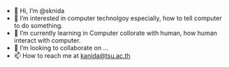 - 👋 Hi, I’m @sknida
- 👀 I’m interested in computer technolgoy especially, how to tell computer to do something.  
- 🌱 I’m currently learning in Computer collorate with human, how human interact with computer.
- 💞️ I’m looking to collaborate on ...
- 📫 How to reach me at kanida@tsu.ac.th

<!---
sknida/sknida is a ✨ special ✨ repository because its `README.md` (this file) appears on your GitHub profile.
You can click the Preview link to take a look at your changes.
--->
